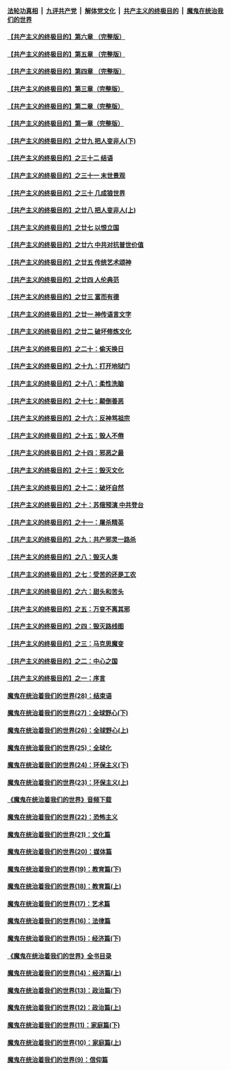 ####  [法轮功真相](../../../../basic/blob/master/README.md?t=03061053) &nbsp;|&nbsp; [九评共产党](../../../../9ping.md/blob/master/README.md?t=03061053) &nbsp;|&nbsp; [解体党文化](../../../../jtdwh.md/blob/master/README.md?t=03061053)  &nbsp;|&nbsp; [共产主义的终极目的](../../../../gczydzjmd.md/blob/master/README.md?t=03061053) &nbsp;|&nbsp; [魔鬼在统治我们的世界](../../../../mgztzwmdsj.md/blob/master/README.md?t=03061053) 

#### [【共产主义的终极目的】第六章 （完整版）](../pages/nsc422/n11428913.md?t=03061053) 

#### [【共产主义的终极目的】第五章 （完整版）](../pages/nsc422/n11428912.md?t=03061053) 

#### [【共产主义的终极目的】第四章 （完整版）](../pages/nsc422/n11428907.md?t=03061053) 

#### [【共产主义的终极目的】第三章（完整版）](../pages/nsc422/n11428848.md?t=03061053) 

#### [【共产主义的终极目的】第二章（完整版）](../pages/nsc422/n11428831.md?t=03061053) 

#### [【共产主义的终极目的】第一章（完整版）](../pages/nsc422/n11417651.md?t=03061053) 

#### [【共产主义的终极目的】之廿九 把人变非人(下)](../pages/nsc422/n11344140.md?t=03061053) 

#### [【共产主义的终极目的】之三十二 结语](../pages/nsc422/n11360535.md?t=03061053) 

#### [【共产主义的终极目的】之三十一 末世景观](../pages/nsc422/n11351129.md?t=03061053) 

#### [【共产主义的终极目的】之三十 几成狼世界](../pages/nsc422/n11348280.md?t=03061053) 

#### [【共产主义的终极目的】之廿八 把人变非人(上)](../pages/nsc422/n11340492.md?t=03061053) 

#### [【共产主义的终极目的】之廿七 以恨立国](../pages/nsc422/n11336944.md?t=03061053) 

#### [【共产主义的终极目的】之廿六 中共对抗普世价值](../pages/nsc422/n11324785.md?t=03061053) 

#### [【共产主义的终极目的】之廿五 传统艺术颂神](../pages/nsc422/n11296396.md?t=03061053) 

#### [【共产主义的终极目的】之廿四 人伦典范](../pages/nsc422/n11296397.md?t=03061053) 

#### [【共产主义的终极目的】之廿三 富而有德](../pages/nsc422/n11283598.md?t=03061053) 

#### [【共产主义的终极目的】之廿一 神传语言文字](../pages/nsc422/n11263265.md?t=03061053) 

#### [【共产主义的终极目的】之廿二 破坏修炼文化](../pages/nsc422/n11245728.md?t=03061053) 

#### [【共产主义的终极目的】之二十：偷天换日](../pages/nsc422/n11238846.md?t=03061053) 

#### [【共产主义的终极目的】之十九：打开地狱门](../pages/nsc422/n11206376.md?t=03061053) 

#### [【共产主义的终极目的】之十八：柔性洗脑](../pages/nsc422/n11199994.md?t=03061053) 

#### [【共产主义的终极目的】之十七：颠倒善恶](../pages/nsc422/n11179782.md?t=03061053) 

#### [【共产主义的终极目的】之十六：反神骂祖宗](../pages/nsc422/n11166798.md?t=03061053) 

#### [【共产主义的终极目的】之十五：毁人不倦](../pages/nsc422/n11166792.md?t=03061053) 

#### [【共产主义的终极目的】之十四：邪恶之最](../pages/nsc422/n11150249.md?t=03061053) 

#### [【共产主义的终极目的】之十三：毁灭文化](../pages/nsc422/n11135227.md?t=03061053) 

#### [【共产主义的终极目的】之十二：破坏自然](../pages/nsc422/n11135214.md?t=03061053) 

#### [【共产主义的终极目的】之十：苏俄预演 中共登台](../pages/nsc422/n11118424.md?t=03061053) 

#### [【共产主义的终极目的】之十一：屠杀精英](../pages/nsc422/n11118442.md?t=03061053) 

#### [【共产主义的终极目的】之九：共产邪灵一路杀](../pages/nsc422/n11114139.md?t=03061053) 

#### [【共产主义的终极目的】之八：毁灭人类](../pages/nsc422/n11108503.md?t=03061053) 

#### [【共产主义的终极目的】之七：受苦的还是工农](../pages/nsc422/n11101809.md?t=03061053) 

#### [【共产主义的终极目的】之六：甜头和苦头](../pages/nsc422/n11096971.md?t=03061053) 

#### [【共产主义的终极目的】之五：万变不离其邪](../pages/nsc422/n11091285.md?t=03061053) 

#### [【共产主义的终极目的】之四：毁灭路线图](../pages/nsc422/n11086284.md?t=03061053) 

#### [【共产主义的终极目的】之三：马克思魔变](../pages/nsc422/n11061941.md?t=03061053) 

#### [【共产主义的终极目的】之二：中心之国](../pages/nsc422/n11047728.md?t=03061053) 

#### [【共产主义的终极目的】之一：序言](../pages/nsc422/n11086077.md?t=03061053) 

#### [魔鬼在统治着我们的世界(28)：结束语](../pages/nsc422/n10936246.md?t=03061053) 

#### [魔鬼在统治着我们的世界(27)：全球野心(下)](../pages/nsc422/n10928319.md?t=03061053) 

#### [魔鬼在统治着我们的世界(26)：全球野心(上)](../pages/nsc422/n10900318.md?t=03061053) 

#### [魔鬼在统治着我们的世界(25)：全球化](../pages/nsc422/n10788205.md?t=03061053) 

#### [魔鬼在统治着我们的世界(24)：环保主义(下)](../pages/nsc422/n10695307.md?t=03061053) 

#### [魔鬼在统治着我们的世界(23)：环保主义(上)](../pages/nsc422/n10688613.md?t=03061053) 

#### [《魔鬼在统治着我们的世界》音频下载](../pages/nsc422/n10635553.md?t=03061053) 

#### [魔鬼在统治着我们的世界(22)：恐怖主义](../pages/nsc422/n10614727.md?t=03061053) 

#### [魔鬼在统治着我们的世界(21)：文化篇](../pages/nsc422/n10597706.md?t=03061053) 

#### [魔鬼在统治着我们的世界(20)：媒体篇](../pages/nsc422/n10586579.md?t=03061053) 

#### [魔鬼在统治着我们的世界(19)：教育篇(下)](../pages/nsc422/n10564808.md?t=03061053) 

#### [魔鬼在统治着我们的世界(18)：教育篇(上)](../pages/nsc422/n10526970.md?t=03061053) 

#### [魔鬼在统治着我们的世界(17)：艺术篇](../pages/nsc422/n10499093.md?t=03061053) 

#### [魔鬼在统治着我们的世界(16)：法律篇](../pages/nsc422/n10485969.md?t=03061053) 

#### [魔鬼在统治着我们的世界(15)：经济篇(下)](../pages/nsc422/n10469975.md?t=03061053) 

#### [《魔鬼在统治着我们的世界》全书目录](../pages/nsc422/n10464261.md?t=03061053) 

#### [魔鬼在统治着我们的世界(14)：经济篇(上)](../pages/nsc422/n10457370.md?t=03061053) 

#### [魔鬼在统治着我们的世界(13)：政治篇(下)](../pages/nsc422/n10448270.md?t=03061053) 

#### [魔鬼在统治着我们的世界(12)：政治篇(上)](../pages/nsc422/n10444576.md?t=03061053) 

#### [魔鬼在统治着我们的世界(11)：家庭篇(下)](../pages/nsc422/n10440961.md?t=03061053) 

#### [魔鬼在统治着我们的世界(10)：家庭篇(上)](../pages/nsc422/n10435448.md?t=03061053) 

#### [魔鬼在统治着我们的世界(9)：信仰篇](../pages/nsc422/n10432159.md?t=03061053) 

